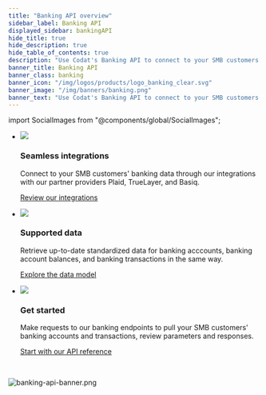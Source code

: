 ```yaml
---
title: "Banking API overview"
sidebar_label: Banking API
displayed_sidebar: bankingAPI
hide_title: true
hide_description: true
hide_table_of_contents: true
description: "Use Codat's Banking API to connect to your SMB customers' banks and pull up-to-date standardized account and transaction data from their bank accounts via our partner providers."
banner_title: Banking API
banner_class: banking
banner_icon: "/img/logos/products/logo_banking_clear.svg"
banner_image: "/img/banners/banking.png"
banner_text: "Use Codat's Banking API to connect to your SMB customers' banks and pull up-to-date standardized account and transaction data from their bank accounts via our partner providers."
---
```


import SocialImages from "@components/global/SocialImages";

<SocialImages imgSrc="/img/banking-api/banking-api-banner.png"/>

<ul className="card-container col-3">
  <li className="card">
    <div class="header">
      <img
        src="/img/wp-icons/copy-feature-bullet.svg"
        class="mini-icon"
      />
      <h3>Seamless integrations</h3>
    </div>
    <p>
      Connect to your SMB customers' banking data through our integrations with our partner providers Plaid, TrueLayer, and Basiq. 
    </p>
    <p>
      <a href="/integrations/banking/overview">
        Review our integrations
      </a>
    </p>
  </li>

  <li className="card">
    <div class="header">
      <img
        src="/img/wp-icons/copy-feature-bullet.svg"
        class="mini-icon"
      />
      <h3>Supported data</h3>
    </div>
    <p>
      Retrieve up-to-date standardized data for banking acccounts, banking account balances, and banking transactions in the same way. 
    </p>
    <p>
      <a href="/banking-api/banking-data-types/">
        Explore the data model
      </a>
    </p>
  </li>

  <li className="card">
    <div class="header">
      <img
        src="/img/wp-icons/copy-feature-bullet.svg"
        class="mini-icon"
      />
      <h3>Get started</h3>
    </div>
    <p> 
    Make requests to our banking endpoints to pull your SMB customers' banking accounts and transactions, review parameters and responses.
    </p>
    <p>
      <a href="/banking-api#">
        Start with our API reference
      </a>
    </p>
  </li>
</ul>

<br/>

![](/img/banking-api/banking-api-banner.png "banking-api-banner.png")